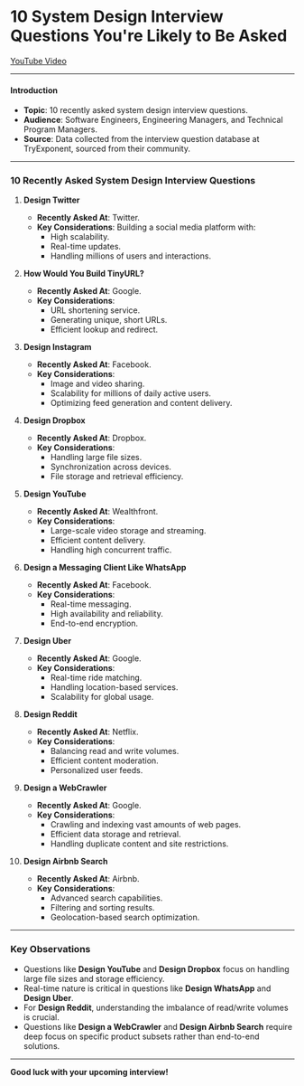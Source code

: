 # 10 System Design Interview Questions You're Likely to Be Asked

[YouTube Video](https://www.youtube.com/watch?v=gGpbLAGzSLA)

---

#### **Introduction**
- **Topic**: 10 recently asked system design interview questions.
- **Audience**: Software Engineers, Engineering Managers, and Technical Program Managers.
- **Source**: Data collected from the interview question database at TryExponent, sourced from their community.

---

### **10 Recently Asked System Design Interview Questions**

1. **Design Twitter**
   - **Recently Asked At**: Twitter.
   - **Key Considerations**: Building a social media platform with:
     - High scalability.
     - Real-time updates.
     - Handling millions of users and interactions.

2. **How Would You Build TinyURL?**
   - **Recently Asked At**: Google.
   - **Key Considerations**:
     - URL shortening service.
     - Generating unique, short URLs.
     - Efficient lookup and redirect.

3. **Design Instagram**
   - **Recently Asked At**: Facebook.
   - **Key Considerations**:
     - Image and video sharing.
     - Scalability for millions of daily active users.
     - Optimizing feed generation and content delivery.

4. **Design Dropbox**
   - **Recently Asked At**: Dropbox.
   - **Key Considerations**:
     - Handling large file sizes.
     - Synchronization across devices.
     - File storage and retrieval efficiency.

5. **Design YouTube**
   - **Recently Asked At**: Wealthfront.
   - **Key Considerations**:
     - Large-scale video storage and streaming.
     - Efficient content delivery.
     - Handling high concurrent traffic.

6. **Design a Messaging Client Like WhatsApp**
   - **Recently Asked At**: Facebook.
   - **Key Considerations**:
     - Real-time messaging.
     - High availability and reliability.
     - End-to-end encryption.

7. **Design Uber**
   - **Recently Asked At**: Google.
   - **Key Considerations**:
     - Real-time ride matching.
     - Handling location-based services.
     - Scalability for global usage.

8. **Design Reddit**
   - **Recently Asked At**: Netflix.
   - **Key Considerations**:
     - Balancing read and write volumes.
     - Efficient content moderation.
     - Personalized user feeds.

9. **Design a WebCrawler**
   - **Recently Asked At**: Google.
   - **Key Considerations**:
     - Crawling and indexing vast amounts of web pages.
     - Efficient data storage and retrieval.
     - Handling duplicate content and site restrictions.

10. **Design Airbnb Search**
    - **Recently Asked At**: Airbnb.
    - **Key Considerations**:
      - Advanced search capabilities.
      - Filtering and sorting results.
      - Geolocation-based search optimization.

---

### **Key Observations**
- Questions like **Design YouTube** and **Design Dropbox** focus on handling large file sizes and storage efficiency.
- Real-time nature is critical in questions like **Design WhatsApp** and **Design Uber**.
- For **Design Reddit**, understanding the imbalance of read/write volumes is crucial.
- Questions like **Design a WebCrawler** and **Design Airbnb Search** require deep focus on specific product subsets rather than end-to-end solutions.

---


**Good luck with your upcoming interview!**

